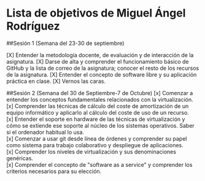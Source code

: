 Lista de objetivos de Miguel Ángel Rodríguez
============================


##Sesión 1 (Semana del 23-30 de septiembre)

[X] Entender la metodología docente, de evaluación y de interacción de la asignatura.
[X] Darse de alta y comprender el funcionamiento básico de GitHub y la lista de correo de la asignatura; conocer el resto de los recursos de la asignatura.
[X] Entender el concepto de software libre y su aplicación práctica en clase.
[X] Vernos las caras.

##Sesión 2 (Semana del 30 de Septiembre-7 de Octubre)
[x] Comenzar a entender los conceptos fundamentales relacionados con la virtualización.                  
[x] Comprender las técnicas de cálculo del coste de amortización de un equipo informático y aplicarlo al cálculo del coste de uso de un recurso.             
[x] Entender el soporte en hardware de las técnicas de virtualización y cómo se extiende ese soporte al núcleo de los sistemas operativos. Saber si el ordenador habitual lo usa.                           
[x] Comenzar a usar git desde línea de órdenes y comprender su papel como sistema para trabajo colaborativo y despliegue de aplicaciones.                    
[x] Comprender los niveles de virtualización y sus denominaciones genéricas.                      
[x] Comprender el concepto de "software as a service" y comprender los criterios necesarios para su elección.                   